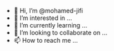 - 👋 Hi, I’m @mohamed-jifi
- 👀 I’m interested in ...
- 🌱 I’m currently learning ...
- 💞️ I’m looking to collaborate on ...
- 📫 How to reach me ...

<!---
mohamed-jifi/mohamed-jifi is a ✨ special ✨ repository because its `README.md` (this file) appears on your GitHub profile.
You can click the Preview link to take a look at your changes.
--->
